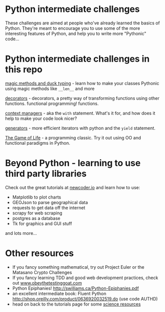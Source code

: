 # Python intermediate challenges

These challenges are aimed at people who've already learned the basics of
Python.  They're meant to encourage you to use some of the more interesting
features of Python, and help you to write more "Pythonic" code...


# Python intermediate challenges in this repo

[magic methods and duck typing](magic_methods.py)  - learn how to make your classes Pythonic using magic methods like `__len__` and more

[decorators](decorators.py) - decorators, a pretty way of transforming functions using other functions. functional programming!  functions.

[context managers](context_managers.py) - aka the `with` statement.  What's it for, and how does it help to make your code look nicer?

[generators](generators.py) - more efficient iterators with python and the `yield` statement.

[The Game of Life](life.md) - a programming classic.  Try it out using OO and functional paradigms in Python.



# Beyond Python - learning to use third party libraries

Check out the great tutorials at [newcoder.io](http://newcoder.io/) and learn how to use:

* Matplotlib to plot charts
* GEOJson to parse geographical data
* requests to get data off the internet
* scrapy for web scraping
* postgres as a database
* Tk for graphics and GUI stuff

and lots more...


# Other resources

* If you fancy something mathematical, try out Project Euler or the Matasano Crypto Challenges
* If you fancy learning TDD and good web development practices, check out www.obeythetestinggoat.com
* Python Epiphanies! http://swilliams.ca/Python-Epiphanies.pdf 
* an excellent intermediate book:  Fluent Python http://shop.oreilly.com/product/0636920032519.do  (use code AUTHD)
* head on back to the tutorials page for some [science resources](../tutorials-and-challenges.md#for-sciencey-people)